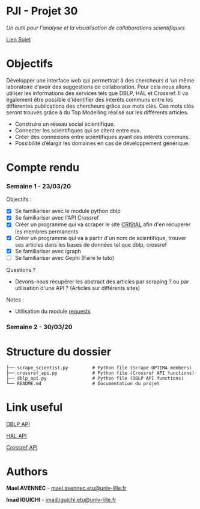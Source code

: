 # PJI - Projet 30

*Un outil pour l'analyse et la visualisation de collaborations scientifiques*

[Lien Sujet](https://www.fil.univ-lille1.fr/~salson/pji/projet.php?id=30)



# Objectifs

Développer une interface web qui permettrait à des chercheurs d ‘un même laboratoire d’avoir des suggestions de collaboration. 
Pour cela nous allons utiliser les informations des services tels que DBLP, HAL et Crossref. Il va également être possible d’identifier des interêts communs entre les différentes publications des chercheurs grâce aux mots clés. Ces mots clés seront trouvés grâce à du Top Modelling réalisé sur les différents articles.

- Construire un réseau social scientifique.
- Connecter les scientifiques qui se citent entre eux.
- Créer des connexions entre scientifiques ayant des intérêts communs.
- Possibilité d’élargir les domaines en cas de développement générique.

# Compte rendu

### **Semaine 1** - 23/03/20

Objectifs : 

- [x] Se familiariser avec le module python dblp 
- [x] Se familiariser avec l'API Crossref
- [x] Créer un programme qui va scraper le site [CRIStAL](www.cristal.univ-lille.fr/gt/optima) afin d'en récuperer les membres permanents
- [x] Créer un programme qui va à partir d'un nom de scientifique, trouver ses articles dans les bases de données tel que dblp, crossref
- [x] Se familiariser avec igraph
- [ ] Se familiariser avec Gephi (Faire le tuto)

Questions ? 

- Devons-nous récupérer les abstract des articles par scraping ? ou par utilisation d'une API ? (Articles sur différents sites)

Notes :
- Utilisation du module [requests](https://pypi.org/project/requests/)

### **Semaine 2** - 30/03/20

# Structure du dossier

```
├── scrape_scientist.py         # Python file (Scrape OPTIMA members)
├── crossref_api.py             # Python file (Crossref API functions)
├── dblp_api.py                 # Python file (DBLP API functions)
└── README.md                   # Documentation du projet
```

# Link useful 

[DBLP API](https://dblp.uni-trier.de/faq/13501473)

[HAL API](http://api.archives-ouvertes.fr/ref/author)

[Crossref API](https://github.com/CrossRef/rest-api-doc)

# Authors 

**Mael AVENNEC** - [mael.avennec.etu@univ-lille.fr](https://github.com/mvkopp)

**Imad IGUICHI** - [imad.iguichi.etu@univ-lille.fr](https://gitlab-etu.fil.univ-lille1.fr/iguichi)